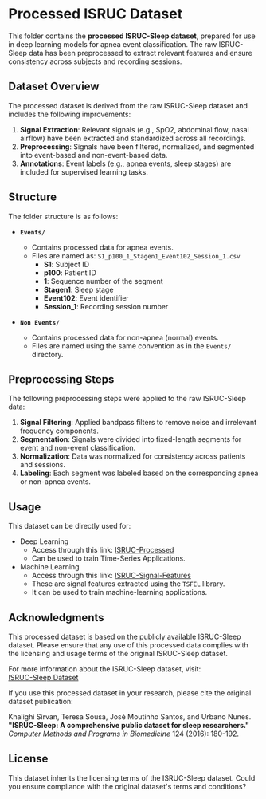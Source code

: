 # Processed ISRUC Dataset

This folder contains the **processed ISRUC-Sleep dataset**, prepared for use in deep learning models for apnea event classification. The raw ISRUC-Sleep data has been preprocessed to extract relevant features and ensure consistency across subjects and recording sessions.

## Dataset Overview

The processed dataset is derived from the raw ISRUC-Sleep dataset and includes the following improvements:

1. **Signal Extraction**: Relevant signals (e.g., SpO2, abdominal flow, nasal airflow) have been extracted and standardized across all recordings.
2. **Preprocessing**: Signals have been filtered, normalized, and segmented into event-based and non-event-based data.
3. **Annotations**: Event labels (e.g., apnea events, sleep stages) are included for supervised learning tasks.

## Structure

The folder structure is as follows:

- **`Events/`**
  - Contains processed data for apnea events.
  - Files are named as:
    `S1_p100_1_Stagen1_Event102_Session_1.csv`
    - **S1**: Subject ID
    - **p100**: Patient ID
    - **1**: Sequence number of the segment
    - **Stagen1**: Sleep stage
    - **Event102**: Event identifier
    - **Session_1**: Recording session number

- **`Non Events/`**
  - Contains processed data for non-apnea (normal) events.
  - Files are named using the same convention as in the `Events/` directory.

## Preprocessing Steps

The following preprocessing steps were applied to the raw ISRUC-Sleep data:

1. **Signal Filtering**: Applied bandpass filters to remove noise and irrelevant frequency components.
2. **Segmentation**: Signals were divided into fixed-length segments for event and non-event classification.
3. **Normalization**: Data was normalized for consistency across patients and sessions.
4. **Labeling**: Each segment was labeled based on the corresponding apnea or non-apnea events.

## Usage

This dataset can be directly used for:

- Deep Learning
  - Access through this link: [ISRUC-Processed](https://www.kaggle.com/datasets/rishitjakharia/isruc-processed)
  - Can be used to train Time-Series Applications.
- Machine Learning
  - Access through this link: [ISRUC-Signal-Features](https://www.kaggle.com/datasets/rishitjakharia/isurc-signal-features)
  - These are signal features extracted using the `TSFEL` library.
  - It can be used to train machine-learning applications.

## Acknowledgments

This processed dataset is based on the publicly available ISRUC-Sleep dataset. Please ensure that any use of this processed data complies with the licensing and usage terms of the original ISRUC-Sleep dataset.

For more information about the ISRUC-Sleep dataset, visit:  
[ISRUC-Sleep Dataset](https://sleeptight.isr.uc.pt/)

If you use this processed dataset in your research, please cite the original dataset publication:

Khalighi Sirvan, Teresa Sousa, José Moutinho Santos, and Urbano Nunes.  
**"ISRUC-Sleep: A comprehensive public dataset for sleep researchers."**  
*Computer Methods and Programs in Biomedicine* 124 (2016): 180-192.

## License

This dataset inherits the licensing terms of the ISRUC-Sleep dataset. Could you ensure compliance with the original dataset's terms and conditions?
